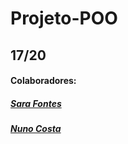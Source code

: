 # Projeto-POO

## 17/20

#### Colaboradores:
##### [Sara Fontes](https://github.com/Sarafont)
##### [Nuno Costa](https://github.com/Nuno23C)
